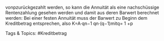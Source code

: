 vonpzurückgezahlt werden, so kann die Annuität als eine nachschüssige Rentenzahlung
gesehen werden und damit aus deren Barwert berechnet werden: Bei einer festen Annuität
muss der Barwert zu Beginn dem Kreditbetrag entsprechen, also K=A·qn−1
qn·(q−1)mitq=
1 +p

   Tags & Topics:
   #Kreditbetrag